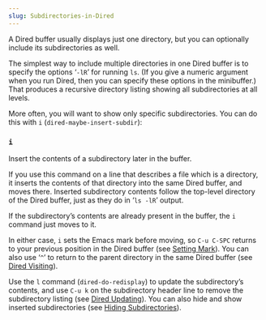 ```yaml
---
slug: Subdirectories-in-Dired
---
```


A Dired buffer usually displays just one directory, but you can optionally include its subdirectories as well.

The simplest way to include multiple directories in one Dired buffer is to specify the options ‘`-lR`’ for running `ls`. (If you give a numeric argument when you run Dired, then you can specify these options in the minibuffer.) That produces a recursive directory listing showing all subdirectories at all levels.

More often, you will want to show only specific subdirectories. You can do this with `i` (`dired-maybe-insert-subdir`):

### `i`

Insert the contents of a subdirectory later in the buffer.

If you use this command on a line that describes a file which is a directory, it inserts the contents of that directory into the same Dired buffer, and moves there. Inserted subdirectory contents follow the top-level directory of the Dired buffer, just as they do in ‘`ls -lR`’ output.

If the subdirectory’s contents are already present in the buffer, the `i` command just moves to it.

In either case, `i` sets the Emacs mark before moving, so `C-u C-SPC` returns to your previous position in the Dired buffer (see [Setting Mark](/docs/emacs/Setting-Mark)). You can also use ‘`^`’ to return to the parent directory in the same Dired buffer (see [Dired Visiting](/docs/emacs/Dired-Visiting)).

Use the `l` command (`dired-do-redisplay`) to update the subdirectory’s contents, and use `C-u k` on the subdirectory header line to remove the subdirectory listing (see [Dired Updating](/docs/emacs/Dired-Updating)). You can also hide and show inserted subdirectories (see [Hiding Subdirectories](/docs/emacs/Hiding-Subdirectories)).
